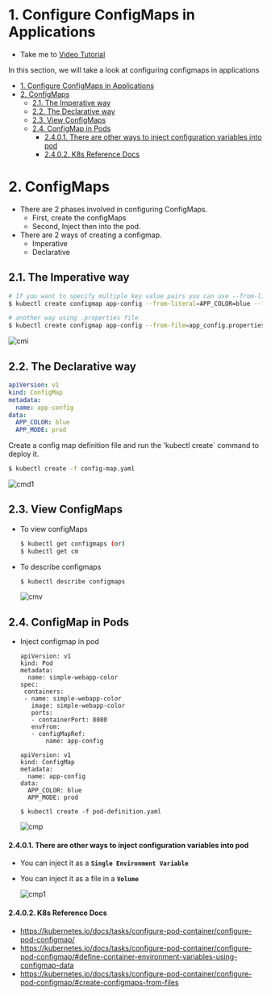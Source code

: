 # 1. Configure ConfigMaps in Applications
  - Take me to [Video Tutorial](https://kodekloud.com/topic/configure-configmaps-in-applications/)
  
In this section, we will take a look at configuring configmaps in applications

- [1. Configure ConfigMaps in Applications](#1-configure-configmaps-in-applications)
- [2. ConfigMaps](#2-configmaps)
  - [2.1. The Imperative way](#21-the-imperative-way)
  - [2.2. The Declarative way](#22-the-declarative-way)
  - [2.3. View ConfigMaps](#23-view-configmaps)
  - [2.4. ConfigMap in Pods](#24-configmap-in-pods)
      - [2.4.0.1. There are other ways to inject configuration variables into pod](#2401-there-are-other-ways-to-inject-configuration-variables-into-pod)
      - [2.4.0.2. K8s Reference Docs](#2402-k8s-reference-docs)

# 2. ConfigMaps
- There are 2 phases involved in configuring ConfigMaps. 
  - First, create the configMaps
  - Second, Inject then into the pod.
- There are 2 ways of creating a configmap.
  - Imperative
  - Declarative


## 2.1. The Imperative way

```bash
# If you want to specify multiple key value pairs you can use --from-literal multiple times
$ kubectl create configmap app-config --from-literal=APP_COLOR=blue --from-literal=APP_MODE=prod

# another way using .properties file
$ kubectl create configmap app-config --from-file=app_config.properties
```

![cmi](../../images/cmi.PNG)
    
## 2.2. The Declarative way
    
```yaml
apiVersion: v1
kind: ConfigMap
metadata:
  name: app-config
data:
  APP_COLOR: blue
  APP_MODE: prod
```
    
Create a config map definition file and run the 'kubectl create` command to deploy it.

```bash
$ kubectl create -f config-map.yaml
```

![cmd1](../../images/cmd1.PNG)
    
## 2.3. View ConfigMaps
- To view configMaps
  
  ```bash
  $ kubectl get configmaps (or)
  $ kubectl get cm
  ```
  
- To describe configmaps
  
  ```bash
  $ kubectl describe configmaps
  ```
   
   ![cmv](../../images/cmv.PNG)
   
 ## 2.4. ConfigMap in Pods
 - Inject configmap in pod
   ```
   apiVersion: v1
   kind: Pod
   metadata:
     name: simple-webapp-color
   spec:
    containers:
    - name: simple-webapp-color
      image: simple-webapp-color
      ports:
      - containerPort: 8080
      envFrom:
      - configMapRef:
          name: app-config
   ```
   ```
   apiVersion: v1
   kind: ConfigMap
   metadata:
     name: app-config
   data:
     APP_COLOR: blue
     APP_MODE: prod
   ```
   ```
   $ kubectl create -f pod-definition.yaml
   ```
  
   ![cmp](../../images/cmp.PNG)
   
 #### 2.4.0.1. There are other ways to inject configuration variables into pod   
 - You can inject it as a **`Single Environment Variable`** 
 - You can inject it as a file in a **`Volume`**
 
   ![cmp1](../../images/cmp1.PNG)
   
 #### 2.4.0.2. K8s Reference Docs
 - https://kubernetes.io/docs/tasks/configure-pod-container/configure-pod-configmap/
 - https://kubernetes.io/docs/tasks/configure-pod-container/configure-pod-configmap/#define-container-environment-variables-using-configmap-data
 - https://kubernetes.io/docs/tasks/configure-pod-container/configure-pod-configmap/#create-configmaps-from-files
